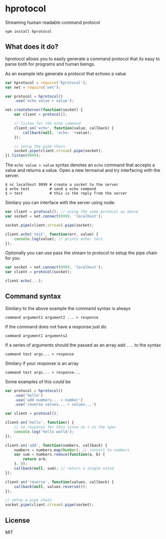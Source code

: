 # hprotocol

Streaming human readable command protocol

	npm install hprotocol

## What does it do?

hprotocol allows you to easily generate a command protocol that its easy to
parse both for programs and human beings.

As an example lets generate a protocol that echoes a value

``` js
var hprotocol = require('hprotocol');
var net = require('net');

var protocol = hprotocol()
	.use('echo value > value');

net.createServer(function(socket) {
	var client = protocol();

	// listen for the echo command
	client.on('echo', function(value, callback) {
		callback(null, 'echo: '+value);
	});

	// setup the pipe chain
	socket.pipe(client.stream).pipe(socket);
}).listen(9999);
```

The `echo value > value` syntax denotes an `echo` command that accepts a value and returns a value.
Open a new termainal and try interfacing with the server.

	$ nc localhost 9999 # create a socket to the server
	$ echo test         # send a echo command
	$ > test            # this is the reply from the server

Similary you can interface with the server using node:

``` js
var client = protocol(); // using the same protocol as above
var socket = net.connect(9999, 'localhost');

socket.pipe(client.stream).pipe(socket);

client.echo('test', function(err, value) {
	console.log(value); // prints echo: test
});
```

Optionally you can use pass the stream to protocol to setup the pipe chain for you

``` js
var socket = net.connect(9999, 'localhost');
var client = protocol(socket);

client.echo(...);
```

## Command syntax

Similary to the above example the command syntax is always

	command argument1 argument2 ... > response

If the command does not have a response just do

	command argument1 arguments2

If a series of arguments should the passed as an array add `...` to the syntax

	command test args... > response

Similary if your response is an array

	command test args... > response...

Some examples of this could be

``` js
var protocol = hprotocol()
	.use('hello')
	.use('add numbers... > number')
	.use('reverse values... > values...')

var client = protocol();

client.on('hello', function() {
	// no response for this since no > in the spec
	console.log('hello world');
});

client.on('add', function(numbers, callback) {
	numbers = numbers.map(Number); // convert to numbers
	var sum = numbers.reduce(function(a, b) {
		return a+b;
	}, 0);
	callback(null, sum); // return a single value
});

client.on('reverse', function(values, callback) {
	callback(null, values.reverse());
});

// setup a pipe chain
socket.pipe(client.stream).pipe(socket);
```

## License

MIT